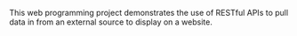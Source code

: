 This web programming project demonstrates the use of RESTful APIs to pull data in from an external source to display on a website.
